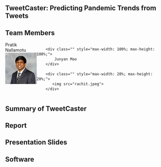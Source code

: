## TweetCaster: Predicting Pandemic Trends from Tweets

## Team Members

<div id="banner" style="overflow: hidden; display: flex; justify-content:space-around;">
        <div class="" style="max-width: 20%; max-height: 20%;">
            Pratik Nallamotu
            <img src="pratik.jpeg">
        </div>

        <div class="" style="max-width: 100%; max-height: 100%;">
            Junyan Mao
        </div>

        <div class="" style="max-width: 20%; max-height: 20%;">
           <img src="rachit.jpeg">
        </div>
 </div>

## Summary of TweetCaster 

## Report 

## Presentation Slides

## Software 


